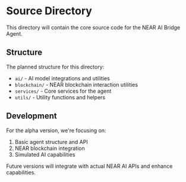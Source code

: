 # Source Directory

This directory will contain the core source code for the NEAR AI Bridge Agent.

## Structure

The planned structure for this directory:

- `ai/` - AI model integrations and utilities
- `blockchain/` - NEAR blockchain interaction utilities
- `services/` - Core services for the agent
- `utils/` - Utility functions and helpers

## Development

For the alpha version, we're focusing on:

1. Basic agent structure and API
2. NEAR blockchain integration
3. Simulated AI capabilities

Future versions will integrate with actual NEAR AI APIs and enhance capabilities. 